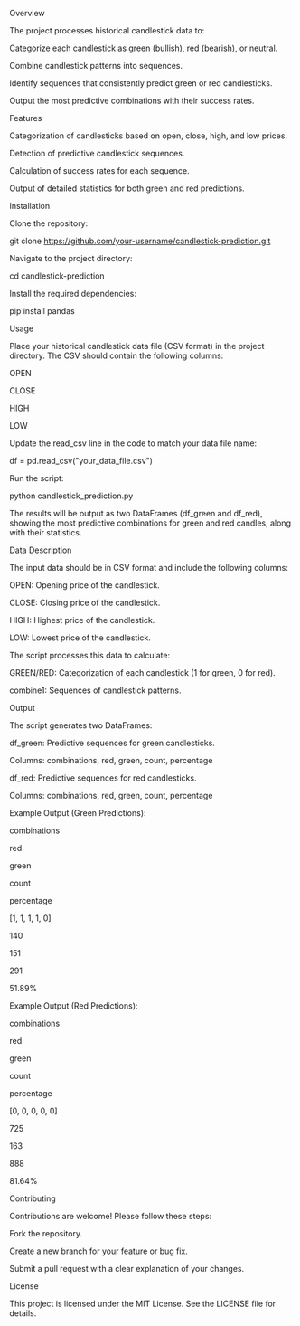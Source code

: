 Overview

The project processes historical candlestick data to:

Categorize each candlestick as green (bullish), red (bearish), or neutral.

Combine candlestick patterns into sequences.

Identify sequences that consistently predict green or red candlesticks.

Output the most predictive combinations with their success rates.

Features

Categorization of candlesticks based on open, close, high, and low prices.

Detection of predictive candlestick sequences.

Calculation of success rates for each sequence.

Output of detailed statistics for both green and red predictions.

Installation

Clone the repository:

git clone https://github.com/your-username/candlestick-prediction.git

Navigate to the project directory:

cd candlestick-prediction

Install the required dependencies:

pip install pandas

Usage

Place your historical candlestick data file (CSV format) in the project directory. The CSV should contain the following columns:

OPEN

CLOSE

HIGH

LOW

Update the read_csv line in the code to match your data file name:

df = pd.read_csv("your_data_file.csv")

Run the script:

python candlestick_prediction.py

The results will be output as two DataFrames (df_green and df_red), showing the most predictive combinations for green and red candles, along with their statistics.

Data Description

The input data should be in CSV format and include the following columns:

OPEN: Opening price of the candlestick.

CLOSE: Closing price of the candlestick.

HIGH: Highest price of the candlestick.

LOW: Lowest price of the candlestick.

The script processes this data to calculate:

GREEN/RED: Categorization of each candlestick (1 for green, 0 for red).

combine1: Sequences of candlestick patterns.

Output

The script generates two DataFrames:

df_green: Predictive sequences for green candlesticks.

Columns: combinations, red, green, count, percentage

df_red: Predictive sequences for red candlesticks.

Columns: combinations, red, green, count, percentage

Example Output (Green Predictions):

combinations

red

green

count

percentage

[1, 1, 1, 1, 0]

140

151

291

51.89%

Example Output (Red Predictions):

combinations

red

green

count

percentage

[0, 0, 0, 0, 0]

725

163

888

81.64%

Contributing

Contributions are welcome! Please follow these steps:

Fork the repository.

Create a new branch for your feature or bug fix.

Submit a pull request with a clear explanation of your changes.

License

This project is licensed under the MIT License. See the LICENSE file for details.

